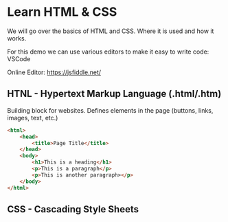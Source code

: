 # Learn HTML & CSS

We will go over the basics of HTML and CSS. Where it is used and how it works. 

For this demo we can use various editors to make it easy to write code: VSCode 

Online Editor: https://jsfiddle.net/

## HTNL - Hypertext Markup Language (.html/.htm)

Building block for websites. Defines elements in the page (buttons, links, images, text, etc.)

```HTML
<html>
    <head>
        <title>Page Title</title>
    </head>
    <body>
        <h1>This is a heading</h1>
        <p>This is a paragraph</p>
        <p>This is another paragraph></p>
    </body>
</html>
```    

## CSS - Cascading Style Sheets
  

